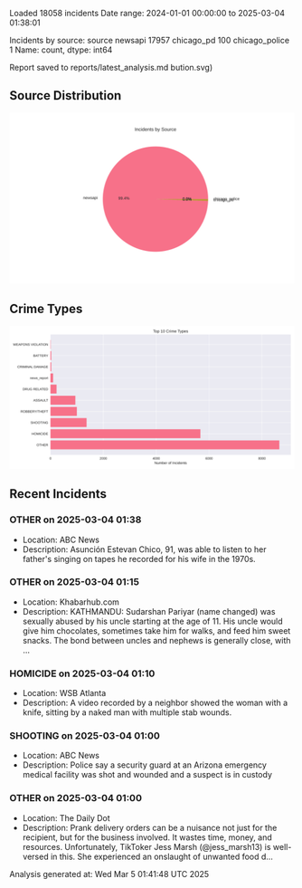 
Loaded 18058 incidents
Date range: 2024-01-01 00:00:00 to 2025-03-04 01:38:01

Incidents by source:
source
newsapi           17957
chicago_pd          100
chicago_police        1
Name: count, dtype: int64

Report saved to reports/latest_analysis.md
bution.svg)

## Source Distribution
![Source Distribution](images/source_distribution.svg)

## Crime Types
![Crime Types](images/crime_types.svg)

## Recent Incidents

### OTHER on 2025-03-04 01:38
- Location: ABC News
- Description: Asunción Estevan Chico, 91, was able to listen to her father's singing on tapes he recorded for his wife in the 1970s.


### OTHER on 2025-03-04 01:15
- Location: Khabarhub.com
- Description: KATHMANDU: Sudarshan Pariyar (name changed) was sexually abused by his uncle starting at the age of 11. His uncle would give him chocolates, sometimes take him for walks, and feed him sweet snacks. The bond between uncles and nephews is generally close, with …


### HOMICIDE on 2025-03-04 01:10
- Location: WSB Atlanta
- Description: A video recorded by a neighbor showed the woman with a knife, sitting by a naked man with multiple stab wounds.


### SHOOTING on 2025-03-04 01:00
- Location: ABC News
- Description: Police say a security guard at an Arizona emergency medical facility was shot and wounded and a suspect is in custody


### OTHER on 2025-03-04 01:00
- Location: The Daily Dot
- Description: Prank delivery orders can be a nuisance not just for the recipient, but for the business involved. It wastes time, money, and resources. Unfortunately, TikToker Jess Marsh (@jess_marsh13) is well-versed in this. She experienced an onslaught of unwanted food d…

Analysis generated at: Wed Mar  5 01:41:48 UTC 2025
